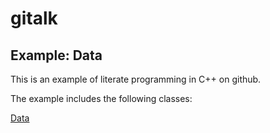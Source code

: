
# gitalk

## Example: Data

This is an example of literate programming in C++ on github.

The example includes the following classes:

[Data](Data.hpp.md)


